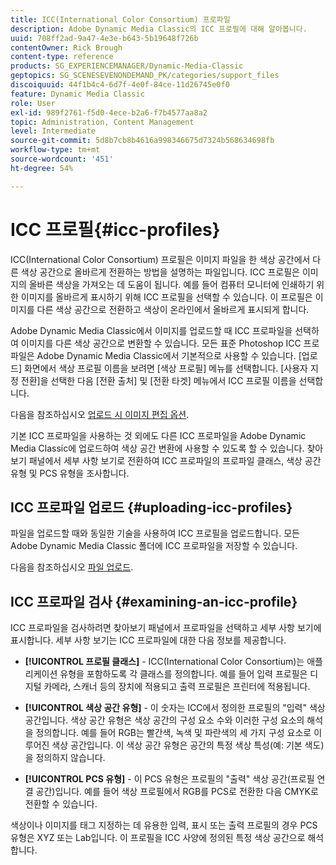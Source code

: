 ```yaml
---
title: ICC(International Color Consortium) 프로파일
description: Adobe Dynamic Media Classic의 ICC 프로필에 대해 알아봅니다.
uuid: 708ff2ad-9a47-4e3e-b643-5b19648f726b
contentOwner: Rick Brough
content-type: reference
products: SG_EXPERIENCEMANAGER/Dynamic-Media-Classic
geptopics: SG_SCENESEVENONDEMAND_PK/categories/support_files
discoiquuid: 44f1b4c4-6d7f-4e0f-84ce-11d26745e0f0
feature: Dynamic Media Classic
role: User
exl-id: 989f2761-f5d0-4ece-b2a6-f7b4577aa8a2
topic: Administration, Content Management
level: Intermediate
source-git-commit: 5d8b7cb8b4616a998346675d7324b568634698fb
workflow-type: tm+mt
source-wordcount: '451'
ht-degree: 54%

---
```


# ICC 프로필{#icc-profiles}

ICC(International Color Consortium) 프로필은 이미지 파일을 한 색상 공간에서 다른 색상 공간으로 올바르게 전환하는 방법을 설명하는 파일입니다. ICC 프로필은 이미지의 올바른 색상을 가져오는 데 도움이 됩니다. 예를 들어 컴퓨터 모니터에 인쇄하기 위한 이미지를 올바르게 표시하기 위해 ICC 프로필을 선택할 수 있습니다. 이 프로필은 이미지를 다른 색상 공간으로 전환하고 색상이 온라인에서 올바르게 표시되게 합니다.

Adobe Dynamic Media Classic에서 이미지를 업로드할 때 ICC 프로파일을 선택하여 이미지를 다른 색상 공간으로 변환할 수 있습니다. 모든 표준 Photoshop ICC 프로파일은 Adobe Dynamic Media Classic에서 기본적으로 사용할 수 있습니다. [업로드] 화면에서 색상 프로필 이름을 보려면 [색상 프로필] 메뉴를 선택합니다. [사용자 지정 전환]을 선택한 다음 [전환 출처] 및 [전환 타겟] 메뉴에서 ICC 프로필 이름을 선택합니다. 

다음을 참조하십시오 [업로드 시 이미지 편집 옵션](image-editing-options-upload.md#image-editing-options-at-upload).

기본 ICC 프로파일을 사용하는 것 외에도 다른 ICC 프로파일을 Adobe Dynamic Media Classic에 업로드하여 색상 공간 변환에 사용할 수 있도록 할 수 있습니다. 찾아보기 패널에서 세부 사항 보기로 전환하여 ICC 프로파일의 프로파일 클래스, 색상 공간 유형 및 PCS 유형을 조사합니다.

## ICC 프로파일 업로드 {#uploading-icc-profiles}

파일을 업로드할 때와 동일한 기술을 사용하여 ICC 프로필을 업로드합니다. 모든 Adobe Dynamic Media Classic 폴더에 ICC 프로파일을 저장할 수 있습니다.

다음을 참조하십시오 [파일 업로드](uploading-files.md#uploading_your_files).

## ICC 프로파일 검사 {#examining-an-icc-profile}

ICC 프로파일을 검사하려면 찾아보기 패널에서 프로파일을 선택하고 세부 사항 보기에 표시합니다. 세부 사항 보기는 ICC 프로파일에 대한 다음 정보를 제공합니다.

* **[!UICONTROL 프로필 클래스]** - ICC(International Color Consortium)는 애플리케이션 유형을 포함하도록 각 클래스를 정의합니다. 예를 들어 입력 프로필은 디지털 카메라, 스캐너 등의 장치에 적용되고 출력 프로필은 프린터에 적용됩니다.

* **[!UICONTROL 색상 공간 유형]** - 이 숫자는 ICC에서 정의한 프로필의 &quot;입력&quot; 색상 공간입니다. 색상 공간 유형은 색상 공간의 구성 요소 수와 이러한 구성 요소의 해석을 정의합니다. 예를 들어 RGB는 빨간색, 녹색 및 파란색의 세 가지 구성 요소로 이루어진 색상 공간입니다. 이 색상 공간 유형은 공간의 특정 색상 특성(예: 기본 색도)을 정의하지 않습니다.

* **[!UICONTROL PCS 유형]** - 이 PCS 유형은 프로필의 &quot;출력&quot; 색상 공간(프로필 연결 공간)입니다. 예를 들어 색상 프로필에서 RGB를 PCS로 전환한 다음 CMYK로 전환할 수 있습니다.

색상이나 이미지를 태그 지정하는 데 유용한 입력, 표시 또는 출력 프로필의 경우 PCS 유형은 XYZ 또는 Lab입니다. 이 프로필을 ICC 사양에 정의된 특정 색상 공간으로 해석합니다.

